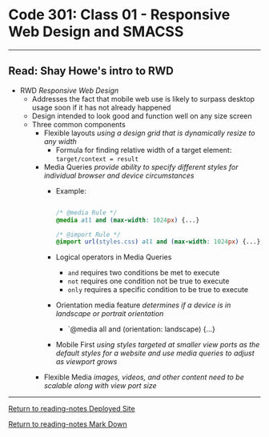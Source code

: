 # Code 301: Class 01 - Responsive Web Design and SMACSS

***

## Read: Shay Howe's intro to RWD

- RWD *Responsive Web Design*
  - Addresses the fact that mobile web use is likely to surpass desktop usage soon if it has not already happened 
  - Design intended to look good and function well on any size screen
  - Three common components
    - Flexible layouts *using a design grid that is dynamically resize to any width*
      - Formula for finding relative width of a target element: `target/context = result`
    - Media Queries *provide ability to specify different styles for individual browser and device circumstances*
      - Example:

        ```CSS

        /* @media Rule */
        @media all and (max-width: 1024px) {...}

        /* @import Rule */
        @import url(styles.css) all and (max-width: 1024px) {...}

        ```

      - Logical operators in Media Queries
        - `and` requires two conditions be met to execute
        - `not` requires one condition not be true to execute
        - `only` requires a specific condition to be true to execute
      - Orientation media feature *determines if a device is in landscape or portrait orientation*
        - `@media all and (orientation: landscape) {...}
      - Mobile First *using styles targeted at smaller view ports as the default styles for a website and use media queries to adjust as viewport grows*
    - Flexible Media *images, videos, and other content need to be scalable along with view port size*

***

[Return to reading-notes Deployed Site](https://simon-panek.github.io/reading-notes/)

[Return to reading-notes Mark Down](https://github.com/simon-panek/reading-notes)
